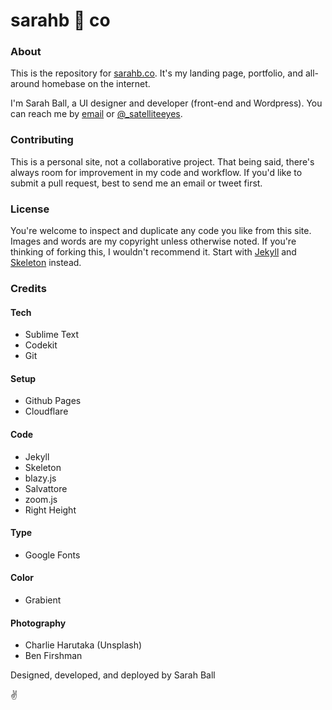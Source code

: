 # sarahb :hibiscus: co

### About

This is the repository for [sarahb.co](https://sarahb.co). It's my landing page, portfolio, and all-around homebase on the internet.

I'm Sarah Ball, a UI designer and developer (front-end and Wordpress). You can reach me by [email](mailto:hi@sarahb.co) or [@_satelliteeyes](http://www.twitter.com/_satelliteeyes).

### Contributing

This is a personal site, not a collaborative project. That being said, there's always room for improvement in my code and workflow. If you'd like to submit a pull request, best to send me an email or tweet first.

### License

You're welcome to inspect and duplicate any code you like from this site. Images and words are my copyright unless otherwise noted. If you're thinking of forking this, I wouldn't recommend it. Start with [Jekyll](http://jekyllrb.com/) and [Skeleton](http://getskeleton.com/) instead.

### Credits

#### Tech
- Sublime Text
- Codekit
- Git

#### Setup
- Github Pages
- Cloudflare

#### Code
- Jekyll
- Skeleton
- blazy.js
- Salvattore
- zoom.js
- Right Height

#### Type
- Google Fonts

#### Color
- Grabient

#### Photography
- Charlie Harutaka (Unsplash)
- Ben Firshman

Designed, developed, and deployed by Sarah Ball

:v:
